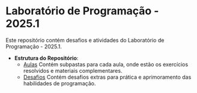 # Laboratório de Programação - 2025.1

Este repositório contém desafios e atividades do Laboratório de Programação - 2025.1.

- **Estrutura do Repositório**: 
    - [Aulas](./aulas) Contém subpastas para cada aula, onde estão os exercícios resolvidos e materiais complementares.
    - [Desafios](./desafios) Contém desafios extras para prática e aprimoramento das habilidades de programação.
